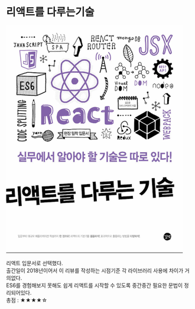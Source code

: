 # 리액트를 다루는기술

![](../resource/img/리액트를다루는기술.png)

리액트 입문서로 선택했다.<br>
출간일이 2018년이어서 이 리뷰를 작성하는 시점기준 각 라이브러리 사용에 차이가 거의없다.<br>
ES6를 경험해보지 못해도 쉽게 리액트를 시작할 수 있도록 중간중간 필요한 문법이 정리되어있다.<br>
총점 : ★★★★☆





